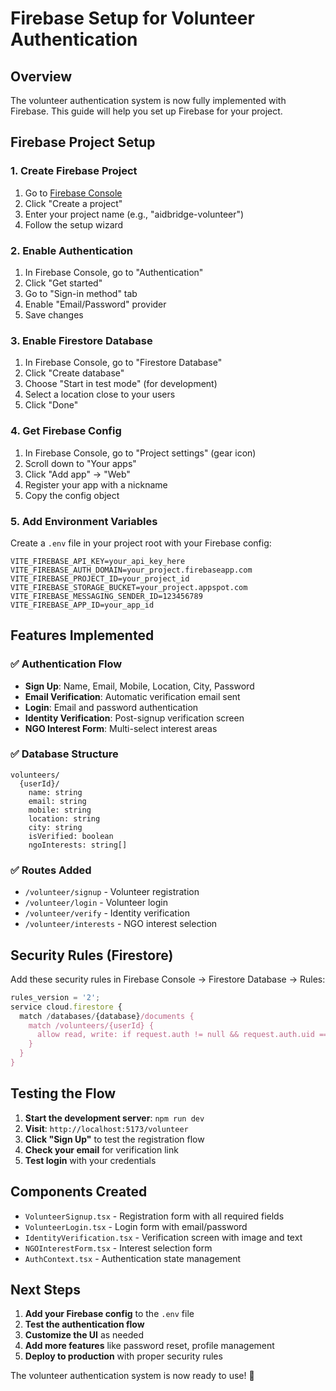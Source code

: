 # Firebase Setup for Volunteer Authentication

## Overview
The volunteer authentication system is now fully implemented with Firebase. This guide will help you set up Firebase for your project.

## Firebase Project Setup

### 1. Create Firebase Project
1. Go to [Firebase Console](https://console.firebase.google.com/)
2. Click "Create a project"
3. Enter your project name (e.g., "aidbridge-volunteer")
4. Follow the setup wizard

### 2. Enable Authentication
1. In Firebase Console, go to "Authentication"
2. Click "Get started"
3. Go to "Sign-in method" tab
4. Enable "Email/Password" provider
5. Save changes

### 3. Enable Firestore Database
1. In Firebase Console, go to "Firestore Database"
2. Click "Create database"
3. Choose "Start in test mode" (for development)
4. Select a location close to your users
5. Click "Done"

### 4. Get Firebase Config
1. In Firebase Console, go to "Project settings" (gear icon)
2. Scroll down to "Your apps"
3. Click "Add app" → "Web"
4. Register your app with a nickname
5. Copy the config object

### 5. Add Environment Variables
Create a `.env` file in your project root with your Firebase config:

```env
VITE_FIREBASE_API_KEY=your_api_key_here
VITE_FIREBASE_AUTH_DOMAIN=your_project.firebaseapp.com
VITE_FIREBASE_PROJECT_ID=your_project_id
VITE_FIREBASE_STORAGE_BUCKET=your_project.appspot.com
VITE_FIREBASE_MESSAGING_SENDER_ID=123456789
VITE_FIREBASE_APP_ID=your_app_id
```

## Features Implemented

### ✅ Authentication Flow
- **Sign Up**: Name, Email, Mobile, Location, City, Password
- **Email Verification**: Automatic verification email sent
- **Login**: Email and password authentication
- **Identity Verification**: Post-signup verification screen
- **NGO Interest Form**: Multi-select interest areas

### ✅ Database Structure
```
volunteers/
  {userId}/
    name: string
    email: string
    mobile: string
    location: string
    city: string
    isVerified: boolean
    ngoInterests: string[]
```

### ✅ Routes Added
- `/volunteer/signup` - Volunteer registration
- `/volunteer/login` - Volunteer login
- `/volunteer/verify` - Identity verification
- `/volunteer/interests` - NGO interest selection

## Security Rules (Firestore)

Add these security rules in Firebase Console → Firestore Database → Rules:

```javascript
rules_version = '2';
service cloud.firestore {
  match /databases/{database}/documents {
    match /volunteers/{userId} {
      allow read, write: if request.auth != null && request.auth.uid == userId;
    }
  }
}
```

## Testing the Flow

1. **Start the development server**: `npm run dev`
2. **Visit**: `http://localhost:5173/volunteer`
3. **Click "Sign Up"** to test the registration flow
4. **Check your email** for verification link
5. **Test login** with your credentials

## Components Created

- `VolunteerSignup.tsx` - Registration form with all required fields
- `VolunteerLogin.tsx` - Login form with email/password
- `IdentityVerification.tsx` - Verification screen with image and text
- `NGOInterestForm.tsx` - Interest selection form
- `AuthContext.tsx` - Authentication state management

## Next Steps

1. **Add your Firebase config** to the `.env` file
2. **Test the authentication flow**
3. **Customize the UI** as needed
4. **Add more features** like password reset, profile management
5. **Deploy to production** with proper security rules

The volunteer authentication system is now ready to use! 🎉 